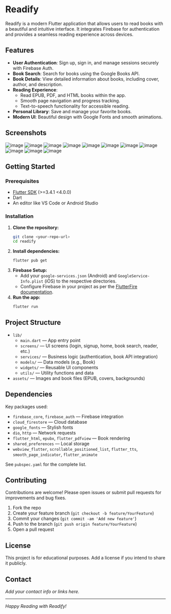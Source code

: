 # Readify

Readify is a modern Flutter application that allows users to read books with a beautiful and intuitive interface. It integrates Firebase for authentication and provides a seamless reading experience across devices.

## Features

- **User Authentication**: Sign up, sign in, and manage sessions securely with Firebase Auth.
- **Book Search**: Search for books using the Google Books API.
- **Book Details**: View detailed information about books, including cover, author, and description.
- **Reading Experience**:
  - Read EPUB, PDF, and HTML books within the app.
  - Smooth page navigation and progress tracking.
  - Text-to-speech functionality for accessible reading.
- **Personal Library**: Save and manage your favorite books.
- **Modern UI**: Beautiful design with Google Fonts and smooth animations.

## Screenshots
![image](https://github.com/user-attachments/assets/bfcea0ad-d979-4ff9-8e2d-d6a1949730f7)
![image](https://github.com/user-attachments/assets/33638861-59c5-471f-b08b-f6d50eb3afce)
![image](https://github.com/user-attachments/assets/f6f1d53c-e60f-44b2-ba1a-12bf9b01a6bc)
![image](https://github.com/user-attachments/assets/0e705493-42a1-4fb7-b33b-cf91eb736d92)
![image](https://github.com/user-attachments/assets/875c655f-ad00-4293-bd57-ffcf27e95416)
![image](https://github.com/user-attachments/assets/daf16948-6732-43cd-8e91-0bac7593d92d)
![image](https://github.com/user-attachments/assets/9a9c9275-a038-4358-a169-32cce99cea48)
![image](https://github.com/user-attachments/assets/b00db1b6-8e3f-4f23-89b4-98b1c18f02ed)
![image](https://github.com/user-attachments/assets/619fdfae-4ff2-468a-be94-afdafae092c8)
![image](https://github.com/user-attachments/assets/b9e86b39-9cdc-44d8-85ae-eee987eedc66)
![image](https://github.com/user-attachments/assets/3cfec82b-a018-4b67-b2a0-d2b83d47b08c)


## Getting Started

### Prerequisites
- [Flutter SDK](https://flutter.dev/docs/get-started/install) (>=3.4.1 <4.0.0)
- Dart
- An editor like VS Code or Android Studio

### Installation

1. **Clone the repository:**
   ```sh
   git clone <your-repo-url>
   cd readify
   ```
2. **Install dependencies:**
   ```sh
   flutter pub get
   ```
3. **Firebase Setup:**
   - Add your `google-services.json` (Android) and `GoogleService-Info.plist` (iOS) to the respective directories.
   - Configure Firebase in your project as per the [FlutterFire documentation](https://firebase.flutter.dev/docs/overview/).
4. **Run the app:**
   ```sh
   flutter run
   ```

## Project Structure

- `lib/`
  - `main.dart` — App entry point
  - `screens/` — UI screens (login, signup, home, book search, reader, etc.)
  - `services/` — Business logic (authentication, book API integration)
  - `models/` — Data models (e.g., Book)
  - `widgets/` — Reusable UI components
  - `utils/` — Utility functions and data
- `assets/` — Images and book files (EPUB, covers, backgrounds)

## Dependencies

Key packages used:
- `firebase_core`, `firebase_auth` — Firebase integration
- `cloud_firestore` — Cloud database
- `google_fonts` — Stylish fonts
- `dio`, `http` — Network requests
- `flutter_html`, `epubx`, `flutter_pdfview` — Book rendering
- `shared_preferences` — Local storage
- `webview_flutter`, `scrollable_positioned_list`, `flutter_tts`, `smooth_page_indicator`, `flutter_animate`

See `pubspec.yaml` for the complete list.

## Contributing

Contributions are welcome! Please open issues or submit pull requests for improvements and bug fixes.

1. Fork the repo
2. Create your feature branch (`git checkout -b feature/YourFeature`)
3. Commit your changes (`git commit -am 'Add new feature'`)
4. Push to the branch (`git push origin feature/YourFeature`)
5. Open a pull request

## License

This project is for educational purposes. Add a license if you intend to share it publicly.

## Contact

*Add your contact info or links here.*

---

*Happy Reading with Readify!*
